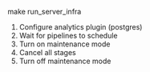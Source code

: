 make run_server_infra

1. Configure analytics plugin (postgres)
2. Wait for pipelines to schedule
3. Turn on maintenance mode
4. Cancel all stages
5. Turn off maintenance mode
